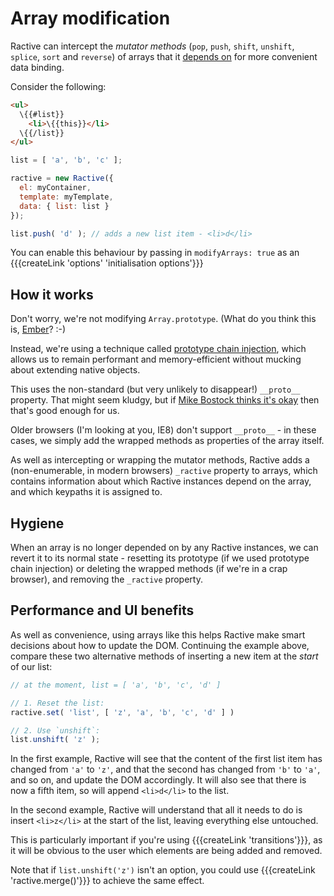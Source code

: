 # Array modification

Ractive can intercept the *mutator methods* (`pop`, `push`, `shift`, `unshift`, `splice`, `sort` and `reverse`) of arrays that it [depends on](dependants) for more convenient data binding.

Consider the following:

```html
<ul>
  \{{#list}}
    <li>\{{this}}</li>
  \{{/list}}
</ul>
```

```js
list = [ 'a', 'b', 'c' ];

ractive = new Ractive({
  el: myContainer,
  template: myTemplate,
  data: { list: list }
});

list.push( 'd' ); // adds a new list item - <li>d</li>
```

You can enable this behaviour by passing in `modifyArrays: true` as an {{{createLink 'options' 'initialisation options'}}}


## How it works

Don't worry, we're not modifying `Array.prototype`. (What do you think this is, [Ember](http://emberjs.com/guides/configuring-ember/disabling-prototype-extensions/)? :-)

Instead, we're using a technique called [prototype chain injection](http://perfectionkills.com/how-ecmascript-5-still-does-not-allow-to-subclass-an-array/#wrappers_prototype_chain_injection), which allows us to remain performant and memory-efficient without mucking about extending native objects.

This uses the non-standard (but very unlikely to disappear!) `__proto__` property. That might seem kludgy, but if [Mike Bostock thinks it's okay](http://bost.ocks.org/mike/selection/#subclass) then that's good enough for us.

Older browsers (I'm looking at you, IE8) don't support `__proto__` - in these cases, we simply add the wrapped methods as properties of the array itself.

As well as intercepting or wrapping the mutator methods, Ractive adds a (non-enumerable, in modern browsers) `_ractive` property to arrays, which contains information about which Ractive instances depend on the array, and which keypaths it is assigned to.


## Hygiene

When an array is no longer depended on by any Ractive instances, we can revert it to its normal state - resetting its prototype (if we used prototype chain injection) or deleting the wrapped methods (if we're in a crap browser), and removing the `_ractive` property.


## Performance and UI benefits

As well as convenience, using arrays like this helps Ractive make smart decisions about how to update the DOM. Continuing the example above, compare these two alternative methods of inserting a new item at the *start* of our list:

```js
// at the moment, list = [ 'a', 'b', 'c', 'd' ]

// 1. Reset the list:
ractive.set( 'list', [ 'z', 'a', 'b', 'c', 'd' ] )

// 2. Use `unshift`:
list.unshift( 'z' );
```

In the first example, Ractive will see that the content of the first list item has changed from `'a'` to `'z'`, and that the second has changed from `'b'` to `'a'`, and so on, and update the DOM accordingly. It will also see that there is now a fifth item, so will append `<li>d</li>` to the list.

In the second example, Ractive will understand that all it needs to do is insert `<li>z</li>` at the start of the list, leaving everything else untouched.

This is particularly important if you're using {{{createLink 'transitions'}}}, as it will be obvious to the user which elements are being added and removed.

Note that if `list.unshift('z')` isn't an option, you could use {{{createLink 'ractive.merge()'}}} to achieve the same effect.
